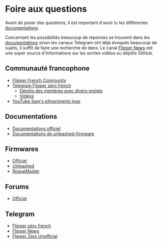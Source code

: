 # Foire aux questions
Avant de poser des questions, il est important d'avoir lu les différentes
[documentations](#Documentations).

Concernant les possibilités beaucoup de réponses se trouvent dans les [documentations](#Documentations)
sinon les canaux Telegram ont déjà évoqués beaucoup de sujets, il suffit de
faire une recherche de dans. Le canal [Flipper News](https://t.me/FlipperNews)
est une super source d'informations sur les sorties vidéos ou dépôts GitHub.
## Communauté francophone
* [Flipper French Community](https://github.com/FlipperFrenchCommunity)
* [Telegram Flipper zero french](https://t.me/flipper_zero_french)
  * [Dépôts des membres avec divers projets](https://github.com/FlipperFrenchCommunity/Awesome-Flipper-French/tree/main/membre_repo)
  * [Vidéos](https://github.com/FlipperFrenchCommunity/Awesome-Flipper-French/tree/main/videos)
* [YouTube Sam's eXperiments logs](https://www.youtube.com/user/sammy88rox)
## Documentations
* [Documentations officiel](https://docs.flipperzero.one/)
* [Documentations de unleashed-firmware](https://github.com/DarkFlippers/unleashed-firmware/tree/dev/documentation)
## Firmwares
* [Officiel](https://github.com/flipperdevices/flipperzero-firmware)
* [Unleashed](https://github.com/DarkFlippers/unleashed-firmware/)
* [RogueMaster](https://github.com/RogueMaster/flipperzero-firmware-wPlugins)
## Forums
* [Officiel](https://forum.flipperzero.one/)
## Telegram
* [Flipper zero french](https://t.me/flipper_zero_french)
* [Flipper News](https://t.me/FlipperNews)
* [Flipper Zero Unofficial](https://t.me/flipperzero_unofficial)
